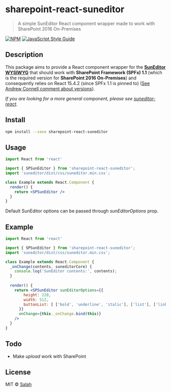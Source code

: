 # sharepoint-react-suneditor

> A simple SunEditor React component wrapper made to work with SharePoint 2016 On-Premises



[![NPM](https://img.shields.io/npm/v/sharepoint-react-suneditor.svg)](https://www.npmjs.com/package/sharepoint-react-suneditor) [![JavaScript Style Guide](https://img.shields.io/badge/code_style-standard-brightgreen.svg)](https://standardjs.com)

## Description
This package aims to provide a React component wrapper for the [**SunEditor WYSIWYG**](https://www.npmjs.com/package/suneditor) that should work with **SharePoint Framework (SPFx) 1.1** (which is the required version for **SharePoint 2016 On-Premises**) and consequently relies on React 15.4.2 (since SPFx 1.1 is pinned to) ([See Andrew Connell comment about versions](https://github.com/SharePoint/sp-dev-docs/issues/3749)).

*If you are looking for a more general component, please see [suneditor-react](https://www.npmjs.com/package/suneditor-react).*

## Install

```bash
npm install --save sharepoint-react-suneditor
```

## Usage

```jsx
import React from 'react'

import { SPSunEditor } from 'sharepoint-react-suneditor';
import 'suneditor/dist/css/suneditor.min.css';

class Example extends React.Component {
  render() {
    return <SPSunEditor />
  }
}
```

Default SunEditor options can be passed through *sunEditorOptions* prop.

## Example

```jsx
import React from 'react'

import { SPSunEditor } from 'sharepoint-react-suneditor';
import 'suneditor/dist/css/suneditor.min.css';

class Example extends React.Component {
  _onChange(contents, suneditorCore) {
    console.log('SunEditor contents:', contents);
  }
  
  render() {
    return <SPSunEditor sunEditorOptions={{
        height: 220, 
        width: 512, 
        buttonList: [ ['bold', 'underline', 'italic'], ['list'], ['link'], ['image'] ], 
      }} 
      onChange={this._onChange.bind(this)} 
    />
  }
}
```


## Todo
- Make *upload* work with SharePoint

## License

MIT © [Salah](https://github.com/Salah)
